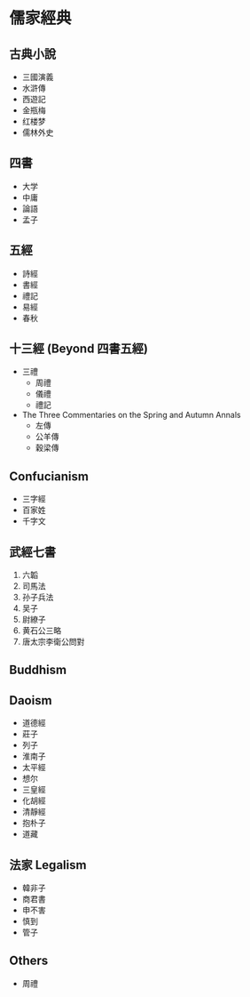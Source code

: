 # 儒家經典
## 古典小說
- 三國演義
- 水滸傳
- 西遊記
- 金瓶梅
- 红楼梦
- 儒林外史

## 四書
- 大学
- 中庸
- 論語
- 孟子
## 五經
- 詩經
- 書經
- 禮記
- 易經
- 春秋
## 十三經 (Beyond 四書五經)
- 三禮
    - 周禮
    - 儀禮
    - 禮記
- The Three Commentaries on the Spring and Autumn Annals
    - 左傳
    - 公羊傳
    - 穀梁傳

## Confucianism
- 三字經
- 百家姓
- 千字文

## 武經七書
1. 六韜
2. 司馬法
3. 孙子兵法
4. 吴子
5. 尉繚子
6. 黄石公三略
7. 唐太宗李衛公問對

## Buddhism

## Daoism
- 道德經
- 莊子
- 列子
- 淮南子
- 太平經
- 想尔
- 三皇經
- 化胡經
- 清靜經
- 抱朴子
- 道藏

## 法家 Legalism
- 韓非子
- 商君書
- 申不害
- 慎到
- 管子

## Others
- 周禮